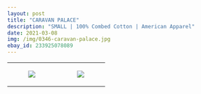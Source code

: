 ```yaml
---
layout: post
title: "CARAVAN PALACE"
description: "SMALL | 100% Combed Cotton | American Apparel"
date: 2021-03-08
img: /img/0346-caravan-palace.jpg
ebay_id: 233925078089
---
```




<table style="width:100%;"><tr><td style="vertical-align:top;">
      <figure class="tmblr-full" data-orig-height="2048" data-orig-width="1365" data-orig-src="https://concertshirts.netlify.app/shirts/0346/0346-01.jpg"><img src="https://64.media.tumblr.com/4752fd098384248be124f716cce5220a/619fa0414cc3ddcc-0b/s540x810/0b3b7a55bcb2611791962a418206355be9bfacb1.jpg" data-orig-height="2048" data-orig-width="1365" data-orig-src="https://concertshirts.netlify.app/shirts/0346/0346-01.jpg"/></figure></td>
    <td style="vertical-align:top;">
      <figure class="tmblr-full" data-orig-height="2048" data-orig-width="1365" data-orig-src="https://concertshirts.netlify.app/shirts/0346/0346-02.jpg"><img src="https://64.media.tumblr.com/c03701705b16869967be8e4f1fad78be/619fa0414cc3ddcc-75/s540x810/47b5f1c455bf51385822988f127a4a36b6db83a8.jpg" data-orig-height="2048" data-orig-width="1365" data-orig-src="https://concertshirts.netlify.app/shirts/0346/0346-02.jpg"/></figure></td>
  </tr></table>
